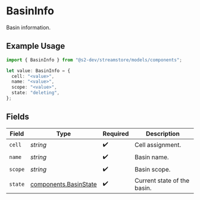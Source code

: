 # BasinInfo

Basin information.

## Example Usage

```typescript
import { BasinInfo } from "@s2-dev/streamstore/models/components";

let value: BasinInfo = {
  cell: "<value>",
  name: "<value>",
  scope: "<value>",
  state: "deleting",
};
```

## Fields

| Field                                                          | Type                                                           | Required                                                       | Description                                                    |
| -------------------------------------------------------------- | -------------------------------------------------------------- | -------------------------------------------------------------- | -------------------------------------------------------------- |
| `cell`                                                         | *string*                                                       | :heavy_check_mark:                                             | Cell assignment.                                               |
| `name`                                                         | *string*                                                       | :heavy_check_mark:                                             | Basin name.                                                    |
| `scope`                                                        | *string*                                                       | :heavy_check_mark:                                             | Basin scope.                                                   |
| `state`                                                        | [components.BasinState](../../models/components/basinstate.md) | :heavy_check_mark:                                             | Current state of the basin.                                    |